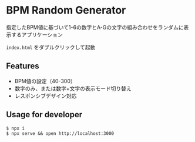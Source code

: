 # BPM Random Generator

指定したBPM値に基づいて1-6の数字とA-Gの文字の組み合わせをランダムに表示するアプリケーション

`index.html` をダブルクリックして起動

## Features

- BPM値の設定（40-300）
- 数字のみ、または数字+文字の表示モード切り替え
- レスポンシブデザイン対応

## Usage for developer

```
$ npx i
$ npx serve && open http://localhost:3000
```
